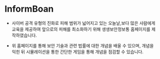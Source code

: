 # InformBoan
- 사이버 공격 유형의 진화로 피해 범위가 넓어지고 있는 오늘날,보다 많은 사람에게 교육을 제공하여 앞으로의 피해를 최소화하기 위해 생생보안정보통 홈페이지를 제작하였습니다.

- 위 홈페이지를 통해 보안 기술과 관련 법률에 대한 개념을 배울 수 있으며, 개념을 익힌 뒤 시뮬레이션을 통한 간단한 게임을 통해 개념을 점검할 수 있습니다.
